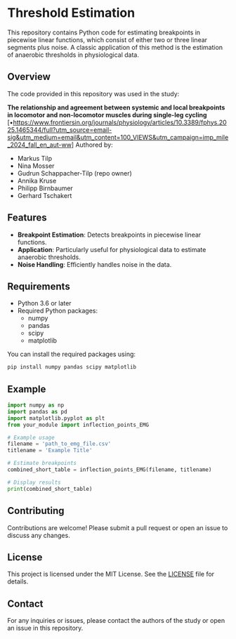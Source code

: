 # Threshold Estimation

This repository contains Python code for estimating breakpoints in piecewise linear functions, which consist of either two or three linear segments plus noise. A classic application of this method is the estimation of anaerobic thresholds in physiological data.

## Overview

The code provided in this repository was used in the study:

**The relationship and agreement between systemic and local breakpoints in locomotor and non-locomotor muscles during single-leg cycling**
[•https://www.frontiersin.org/journals/physiology/articles/10.3389/fphys.2025.1465344/full?utm_source=email-sig&utm_medium=email&utm_content=100_VIEWS&utm_campaign=imp_mile_2024_fall_en_aut-ww]
Authored by:
- Markus Tilp
- Nina Mosser
- Gudrun Schappacher-Tilp (repo owner)
- Annika Kruse
- Philipp Birnbaumer
- Gerhard Tschakert


## Features

- **Breakpoint Estimation**: Detects breakpoints in piecewise linear functions.
- **Application**: Particularly useful for physiological data to estimate anaerobic thresholds.
- **Noise Handling**: Efficiently handles noise in the data.

## Requirements

- Python 3.6 or later
- Required Python packages:
  - numpy
  - pandas
  - scipy
  - matplotlib

You can install the required packages using:

```bash
pip install numpy pandas scipy matplotlib
```

## Example

```python
import numpy as np
import pandas as pd
import matplotlib.pyplot as plt
from your_module import inflection_points_EMG

# Example usage
filename = 'path_to_emg_file.csv'
titlename = 'Example Title'

# Estimate breakpoints
combined_short_table = inflection_points_EMG(filename, titlename)

# Display results
print(combined_short_table)
```

## Contributing

Contributions are welcome! Please submit a pull request or open an issue to discuss any changes.

## License

This project is licensed under the MIT License. See the [LICENSE](https://opensource.org/license/mit) file for details.

## Contact

For any inquiries or issues, please contact the authors of the study or open an issue in this repository.
